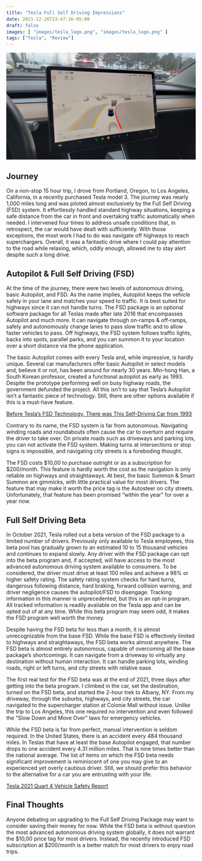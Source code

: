 ```yaml
---
title: "Tesla Full Self Driving Impressions"
date: 2021-12-26T23:47:16-05:00
draft: false
images: [ "images/tesla_logo.png", "images/tesla_logo.png" ]
tags: ["Tesla", "Review"]
---
```


![img](images/tesla_fsd_banner.jpg)

## Journey

On a non-stop 15 hour trip, I drove from Portland, Oregon, to Los Angeles, California, in a recently purchased Tesla model 3. The journey was nearly 1,000 miles long and was piloted almost exclusively by the Full Self Driving (FSD) system. It effortlessly handled standard highway situations, keeping a safe distance from the car in front and overtaking traffic automatically when needed. I intervened four times to address unsafe conditions that, in retrospect, the car would have dealt with sufficiently. With those exceptions, the most work I had to do was navigate off highways to reach superchargers. Overall, it was a fantastic drive where I could pay attention to the road while relaxing, which, oddly enough, allowed me to stay alert despite such a long drive.

## Autopilot & Full Self Driving (FSD)

At the time of the journey, there were two levels of autonomous driving, basic Autopilot, and FSD. As the name implies, Autopilot keeps the vehicle safely in your lane and matches your speed to traffic. It is best suited for highways since it can not handle turns. The FSD package is an optional software package for all Teslas made after late 2016 that encompasses Autopilot and much more. It can navigate through on-ramps & off-ramps, safely and autonomously change lanes to pass slow traffic and to allow faster vehicles to pass. Off highways, the FSD system follows traffic lights, backs into spots, parallel parks, and you can summon it to your location over a short distance via the phone application.

The basic Autopilot comes with every Tesla and, while impressive, is hardly unique. Several car manufacturers offer basic Autopilot in select models and, believe it or not, has been around for nearly 30 years. Min-hong Han, a South Korean professor, created a functional autopilot as early as 1993. Despite the prototype performing well on busy highway roads, the government defunded the project. All this isn’t to say that Tesla’s Autopilot isn’t a fantastic piece of technology. Still, there are other options available if this is a must-have feature.

[Before Tesla’s FSD Technology, There was This Self-Driving Car from 1993](https://www.techeblog.com/korea-self-driving-car-1993/)

Contrary to its name, the FSD system is far from autonomous. Navigating winding roads and roundabouts often cause the car to overturn and require the driver to take over. On private roads such as driveways and parking lots, you can not activate the FSD system. Making turns at intersections or stop signs is impossible, and navigating city streets is a foreboding thought.

The FSD costs $10,00 to purchase outright or as a subscription for $200/month. This feature is hardly worth the cost as the navigation is only reliable on highways and straightaways. At best, the basic Summon & Smart Summon are gimmicks, with little practical value for most drivers. The feature that may make it worth the price tag is the Autosteer on city streets. Unfortunately, that feature has been promised “within the year” for over a year now.

## Full Self Driving Beta

In October 2021, Tesla rolled out a beta version of the FSD package to a limited number of drivers. Previously only available to Tesla employees, this beta pool has gradually grown to an estimated 10 to 15 thousand vehicles and continues to expand slowly. Any driver with the FSD package can opt into the beta program and, if accepted, will have access to the most advanced autonomous driving system available to consumers. To be considered, the driver must drive at least 100 miles and achieve a 98% or higher safety rating. The safety rating system checks for hard turns, dangerous following distance, hard braking, forward collision warning, and driver negligence causes the autopilot/FSD to disengage. Tracking information in this manner is unprecedented, but this is an opt-in program. All tracked information is readily available on the Tesla app and can be opted out of at any time. While this beta program may seem odd, it makes the FSD program well worth the money.

Despite having the FSD beta for less than a month, it is almost unrecognizable from the base FSD. While the base FSD is effectively limited to highways and straightaways, the FSD beta works almost anywhere. The FSD beta is almost entirely autonomous, capable of overcoming all the base package’s shortcomings. It can navigate from a driveway to virtually any destination without human interaction. It can handle parking lots, winding roads, right or left turns, and city streets with relative ease.

The first real test for the FSD beta was at the end of 2021, three days after getting into the beta program. I climbed in the car, set the destination, turned on the FSD beta, and started the 2-hour trek to Albany, NY. From my driveway, through the suburbs, highways, and city streets, the car navigated to the supercharger station at Colonie Mall without issue. Unlike the trip to Los Angeles, this one required no intervention and even followed the “Slow Down and Move Over” laws for emergency vehicles.

While the FSD beta is far from perfect, manual intervention is seldom required. In the United States, there is an accident every 484 thousand miles. In Teslas that have at least the base Autopilot engaged, that number drops to one accident every 4.31 million miles. That is nine times better than the national average. The list of items on which the FSD beta needs significant improvement is reminiscent of one you may give to an experienced yet overly cautious driver. Still, we should prefer this behavior to the alternative for a car you are entrusting with your life.

[Tesla 2021 Quart 4 Vehicle Safety Report](https://www.tesla.com/VehicleSafetyReport?Q42021)

## Final Thoughts

Anyone debating on upgrading to the Full Self Driving Package may want to consider saving their money for now. While the FSD beta is without question the most advanced autonomous driving system globally, it does not warrant the $10,00 price tag for most drivers. Instead, the recently introduced FSD subscription at $200/month is a better match for most drivers to enjoy road trips.